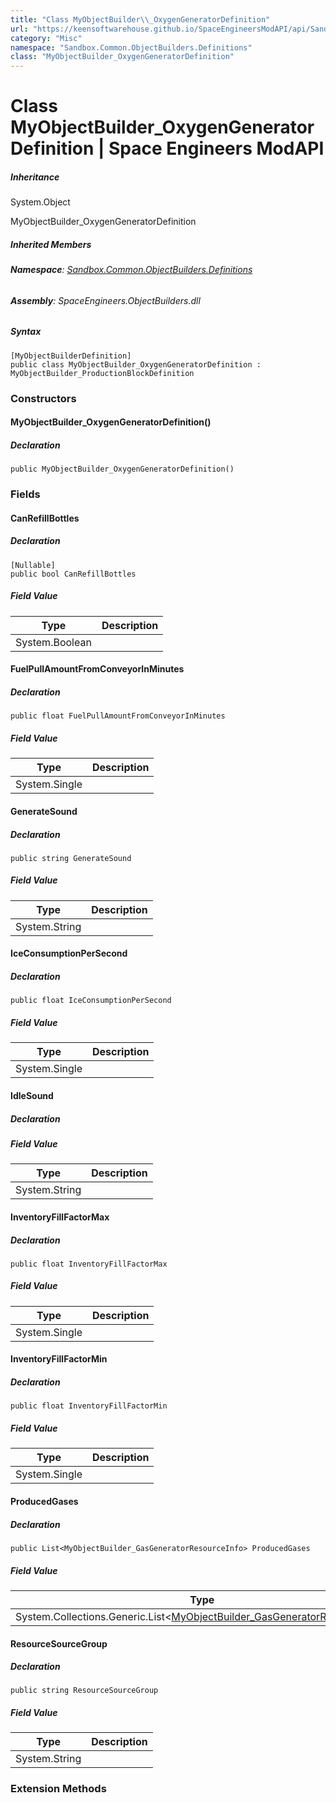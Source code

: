 ```yaml
---
title: "Class MyObjectBuilder\\_OxygenGeneratorDefinition"
url: "https://keensoftwarehouse.github.io/SpaceEngineersModAPI/api/Sandbox.Common.ObjectBuilders.Definitions.MyObjectBuilder_OxygenGeneratorDefinition.html"
category: "Misc"
namespace: "Sandbox.Common.ObjectBuilders.Definitions"
class: "MyObjectBuilder_OxygenGeneratorDefinition"
---
```


# Class MyObjectBuilder\_OxygenGeneratorDefinition | Space Engineers ModAPI

##### Inheritance

System.Object

MyObjectBuilder\_OxygenGeneratorDefinition

##### Inherited Members

###### **Namespace**: [Sandbox.Common.ObjectBuilders.Definitions](https://keensoftwarehouse.github.io/SpaceEngineersModAPI/api/Sandbox.Common.ObjectBuilders.Definitions.html)

###### **Assembly**: SpaceEngineers.ObjectBuilders.dll

##### Syntax

```
[MyObjectBuilderDefinition]
public class MyObjectBuilder_OxygenGeneratorDefinition : MyObjectBuilder_ProductionBlockDefinition
```

### Constructors

#### MyObjectBuilder\_OxygenGeneratorDefinition()

##### Declaration

```
public MyObjectBuilder_OxygenGeneratorDefinition()
```

### Fields

#### CanRefillBottles

##### Declaration

```
[Nullable]
public bool CanRefillBottles
```

##### Field Value

| Type | Description |
| --- | --- |
| System.Boolean |     |

#### FuelPullAmountFromConveyorInMinutes

##### Declaration

```
public float FuelPullAmountFromConveyorInMinutes
```

##### Field Value

| Type | Description |
| --- | --- |
| System.Single |     |

#### GenerateSound

##### Declaration

```
public string GenerateSound
```

##### Field Value

| Type | Description |
| --- | --- |
| System.String |     |

#### IceConsumptionPerSecond

##### Declaration

```
public float IceConsumptionPerSecond
```

##### Field Value

| Type | Description |
| --- | --- |
| System.Single |     |

#### IdleSound

##### Declaration

##### Field Value

| Type | Description |
| --- | --- |
| System.String |     |

#### InventoryFillFactorMax

##### Declaration

```
public float InventoryFillFactorMax
```

##### Field Value

| Type | Description |
| --- | --- |
| System.Single |     |

#### InventoryFillFactorMin

##### Declaration

```
public float InventoryFillFactorMin
```

##### Field Value

| Type | Description |
| --- | --- |
| System.Single |     |

#### ProducedGases

##### Declaration

```
public List<MyObjectBuilder_GasGeneratorResourceInfo> ProducedGases
```

##### Field Value

| Type | Description |
| --- | --- |
| System.Collections.Generic.List<[MyObjectBuilder\_GasGeneratorResourceInfo](https://keensoftwarehouse.github.io/SpaceEngineersModAPI/api/Sandbox.Common.ObjectBuilders.Definitions.MyObjectBuilder_GasGeneratorResourceInfo.html)\> |     |

#### ResourceSourceGroup

##### Declaration

```
public string ResourceSourceGroup
```

##### Field Value

| Type | Description |
| --- | --- |
| System.String |     |

### Extension Methods